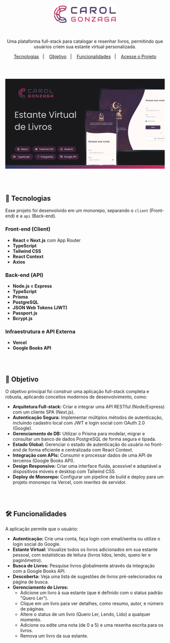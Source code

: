 <p align="center">
  <img src=".github/logo-carol-gonzaga.svg" alt="Logo Carol Gonzaga" width="200"/>
</p>

</br>

<p align="center">Uma plataforma full-stack para catalogar e resenhar livros, permitindo que usuários criem sua estante virtual personalizada.</p>

<p align="center">
  <a href="#-tecnologias">Tecnologias</a>&nbsp;&nbsp;&nbsp;|&nbsp;&nbsp;&nbsp;
  <a href="#-objetivo">Objetivo</a>&nbsp;&nbsp;&nbsp;|&nbsp;&nbsp;&nbsp;
  <a href="#️-funcionalidades">Funcionalidades</a>&nbsp;&nbsp;&nbsp;|&nbsp;&nbsp;&nbsp;
  <a href="https://projeto-audiomante.vercel.app" target="_blank">Acesse o Projeto</a>
</p>

</br>
</br>

<p align="center">
  <img src=".github/preview.jpg" alt="Preview do Projeto Audiomante" width="600"/>
</p>

</br>
</br>

## 🚀 Tecnologias

Esse projeto foi desenvolvido em um monorepo, separando o `client` (Front-end) e a `api` (Back-end).

### **Front-end (Client)**

-   **React** e **Next.js** com App Router
-   **TypeScript**
-   **Tailwind CSS**
-   **React Context**
-   **Axios**

### **Back-end (API)**

-   **Node.js** e **Express**
-   **TypeScript**
-   **Prisma**
-   **PostgreSQL**
-   **JSON Web Tokens (JWT)**
-   **Passport.js**
-   **Bcrypt.js**

### **Infraestrutura e API Externa**

-   **Vercel**
-   **Google Books API**

</br>
</br>

## 🎯 Objetivo

O objetivo principal foi construir uma aplicação full-stack completa e robusta, aplicando conceitos modernos de desenvolvimento, como:

-   **Arquitetura Full-stack:** Criar e integrar uma API RESTful (Node/Express) com um cliente SPA (Next.js).
-   **Autenticação Segura:** Implementar múltiplos métodos de autenticação, incluindo cadastro local com JWT e login social com OAuth 2.0 (Google).
-   **Gerenciamento de DB:** Utilizar o Prisma para modelar, migrar e consultar um banco de dados PostgreSQL de forma segura e tipada.
-   **Estado Global:** Gerenciar o estado de autenticação do usuário no front-end de forma eficiente e centralizada com React Context.
-   **Integração com APIs:** Consumir e processar dados de uma API de terceiros (Google Books API).
-   **Design Responsivo:** Criar uma interface fluida, acessível e adaptável a dispositivos móveis e desktop com Tailwind CSS.
-   **Deploy de Monorepo:** Configurar um pipeline de build e deploy para um projeto monorepo na Vercel, com _rewrites_ de servidor.

</br>
</br>

## 🛠️ Funcionalidades

A aplicação permite que o usuário:

-   **Autenticação:** Crie uma conta, faça login com email/senha ou utilize o login social do Google.
-   **Estante Virtual:** Visualize todos os livros adicionados em sua estante pessoal, com estatísticas de leitura (livros lidos, lendo, quero ler e paginômetro).
-   **Busca de Livros:** Pesquise livros globalmente através da integração com a Google Books API.
-   **Descoberta:** Veja uma lista de sugestões de livros pré-selecionados na página de busca.
-   **Gerenciamento de Livros:**
    -   Adicione um livro à sua estante (que é definido com o status padrão "Quero Ler").
    -   Clique em um livro para ver detalhes, como resumo, autor, e número de páginas.
    -   Altere o status de um livro (Quero Ler, Lendo, Lido) a qualquer momento.
    -   Adicione ou edite uma nota (de 0 a 5) e uma resenha escrita para os livros.
    -   Remova um livro da sua estante.
